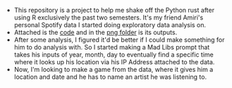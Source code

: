 - This repository is a project to help me shake off the Python rust after using R exclusively the past two semesters. It's my friend Amiri's personal Spotify data I started doing exploratory data analysis on.  
- Attached is the [code](https://github.com/lukebeebe/Spotify-Data/blob/main/Amiri%20Analysis.py) and in the [png folder](https://github.com/lukebeebe/Spotify-Data/tree/main/png) is its outputs.  
- After some analysis, I figured it'd be better if I could make something for him to do analysis with. So I started making a Mad Libs prompt that takes his inputs of year, month, day to eventually find a specific time where it looks up his location via his IP Address attached to the data.  
- Now, I'm looking to make a game from the data, where it gives him a location and date and he has to name an artist he was listening to.  
